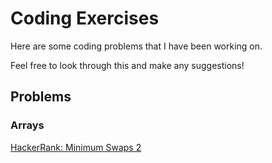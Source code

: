 # Coding Exercises

Here are some coding problems that I have been working on.

Feel free to look through this and make any suggestions!

## Problems

### Arrays

[HackerRank: Minimum Swaps 2](https://github.com/aykrieger/coding-exercises/blob/8f5b8c24946f02f349706bdd43b7012149d7d235/java/src/MinimumSwaps2.java)